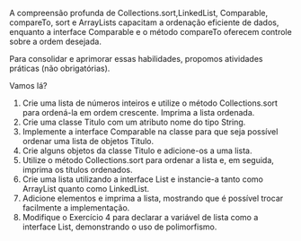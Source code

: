 A compreensão profunda de Collections.sort,LinkedList, Comparable, compareTo, sort e ArrayLists capacitam a ordenação eficiente de dados, enquanto a interface Comparable e o método compareTo oferecem controle sobre a ordem desejada.

Para consolidar e aprimorar essas habilidades, propomos atividades práticas (não obrigatórias).

Vamos lá?

1. Crie uma lista de números inteiros e utilize o método Collections.sort para ordená-la em ordem crescente. Imprima a lista ordenada. 
2. Crie uma classe Titulo com um atributo nome do tipo String. 
3. Implemente a interface Comparable na classe para que seja possível ordenar uma lista de objetos Titulo.
4. Crie alguns objetos da classe Titulo e adicione-os a uma lista. 
5. Utilize o método Collections.sort para ordenar a lista e, em seguida, imprima os títulos ordenados. 
6. Crie uma lista utilizando a interface List e instancie-a tanto como ArrayList quanto como LinkedList. 
7. Adicione elementos e imprima a lista, mostrando que é possível trocar facilmente a implementação. 
8. Modifique o Exercício 4 para declarar a variável de lista como a interface List, demonstrando o uso de polimorfismo.
